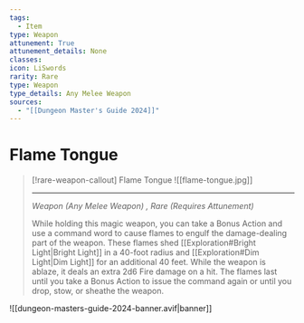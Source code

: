 ```yaml
---
tags:
  - Item
type: Weapon
attunement: True
attunement_details: None
classes:
icon: LiSwords
rarity: Rare
type: Weapon
type_details: Any Melee Weapon
sources: 
  - "[[Dungeon Master's Guide 2024]]"
---
```

# Flame Tongue
>[!rare-weapon-callout] Flame Tongue
>![[flame-tongue.jpg]]
>
>- - -
>_Weapon (Any Melee Weapon) , Rare (Requires Attunement)_
>
>While holding this magic weapon, you can take a Bonus Action and use a command word to cause flames to engulf the damage-dealing part of the weapon. These flames shed [[Exploration#Bright Light\|Bright Light]] in a 40-foot radius and [[Exploration#Dim Light\|Dim Light]] for an additional 40 feet. While the weapon is ablaze, it deals an extra 2d6 Fire damage on a hit. The flames last until you take a Bonus Action to issue the command again or until you drop, stow, or sheathe the weapon.
>


![[dungeon-masters-guide-2024-banner.avif|banner]]
